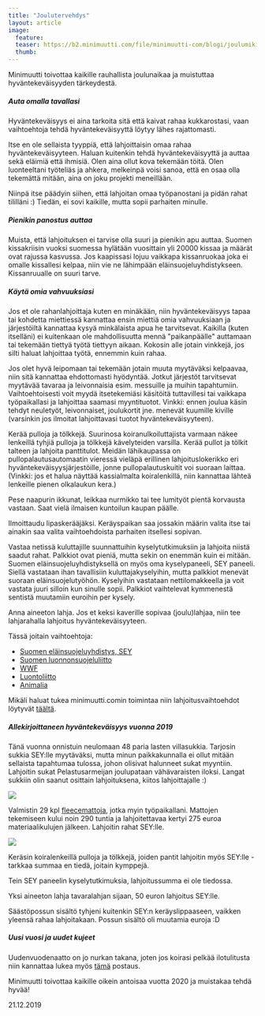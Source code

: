```yaml
---
title: "Joulutervehdys"
layout: article
image:
  feature:
  teaser: https://b2.minimuutti.com/file/minimuutti-com/blogi/joulumiki-245px.jpg
  thumb:
---
```


Minimuutti toivottaa kaikille rauhallista joulunaikaa ja muistuttaa hyväntekeväisyyden tärkeydestä.

##### Auta omalla tavallasi

Hyväntekeväisyys ei aina tarkoita sitä että kaivat rahaa kukkarostasi, vaan vaihtoehtoja tehdä hyväntekeväisyyttä löytyy lähes rajattomasti.

Itse en ole sellaista tyyppiä, että lahjoittaisin omaa rahaa hyväntekeväisyyteen. Haluan kuitenkin tehdä hyväntekeväisyyttä ja auttaa sekä eläimiä että ihmisiä. Olen aina ollut kova tekemään töitä. Olen luonteeltani työteliäs ja ahkera, melkeinpä voisi sanoa, että en osaa olla tekemättä mitään, aina on joku projekti meneillään.

Niinpä itse päädyin siihen, että lahjoitan omaa työpanostani ja pidän rahat tililläni :) Tiedän, ei sovi kaikille, mutta sopii parhaiten minulle.

##### Pienikin panostus auttaa

Muista, että lahjoituksen ei tarvise olla suuri ja pienikin apu auttaa. Suomen kissakriisin vuoksi suomessa hylätään vuosittain yli 20000 kissaa ja määrät ovat rajussa kasvussa. Jos kaapissasi lojuu vaikkapa kissanruokaa joka ei omalle kissallesi kelpaa, niin vie ne lähimpään eläinsuojeluyhdistykseen. Kissanruualle on suuri tarve.

##### Käytä omia vahvuuksiasi

Jos et ole rahanlahjoittaja kuten en minäkään, niin hyväntekeväisyys tapaa tai kohdetta miettiessä kannattaa ensin miettiä omia vahvuuksiaan ja järjestöiltä kannattaa kysyä minkälaista apua he tarvitsevat. Kaikilla (kuten itselläni) ei kuitenkaan ole mahdollisuutta mennä "paikanpäälle" auttamaan tai tekemään tiettyä työtä tiettyyn aikaan. Kokosin alle jotain vinkkejä, jos silti haluat lahjoittaa työtä, ennemmin kuin rahaa.

Jos olet hyvä leipomaan tai tekemään jotain muuta myytäväksi kelpaavaa, niin sitä kannattaa ehdottomasti hyödyntää. Jotkut järjestöt tarvitsevat myytävää tavaraa ja leivonnaisia esim. messuille ja muihin tapahtumiin. Vaihtoehtoisesti voit myydä itsetekemiäsi käsitöitä tuttavillesi tai vaikkapa työpaikallasi ja lahjoittaa saamasi myyntituotot. Vinkki: ennen joulua käsin tehdyt neuletyöt, leivonnaiset, joulukortit jne. menevät kuumille kiville (varsinkin jos ilmoitat lahjoittavasi tuotot hyväntekeväisyyteen).

Kerää pulloja ja tölkkejä. Suurinosa koiranulkoiluttajista varmaan näkee lenkeillä tyhjiä pulloja ja tölkkejä kävelyteiden varsilla. Kerää pullot ja tölkit talteen ja lahjoita panttitulot. Meidän lähikaupassa on pullopalautusautomaatin vieressä vieläpä erillinen lahjoituslokerikko eri hyväntekeväisyysjärjestöille, jonne pullopalautuskuitit voi suoraan laittaa. (Vinkki: jos et halua näyttää kassialmalta koiralenkillä, niin kannattaa lähteä lenkeille pienen olkalaukun kera.)

Pese naapurin ikkunat, leikkaa nurmikko tai tee lumityöt pientä korvausta vastaan. Saat vielä ilmaisen kuntoilun kaupan päälle.

Ilmoittaudu lipaskerääjäksi. Keräyspaikan saa jossakin määrin valita itse tai ainakin saa valita vaihtoehdoista parhaiten itsellesi sopivan.

Vastaa netissä kuluttajille suunnattuihin kyselytutkimuksiin ja lahjoita niistä saadut rahat. Palkkiot ovat pieniä, mutta sekin on enemmän kuin ei mitään. Suomen eläinsuojeluyhdistyksellä on myös oma kyselypaneeli, SEY paneeli. Siellä vastataan ihan tavallisiin kuluttajakyselyihin, mutta palkkiot menevät suoraan eläinsuojelutyöhön. Kyselyihin vastataan nettilomakkeella ja voit vastata juuri silloin kun sinulle sopii. Palkkiot vaihtelevat kymmenestä sentistä muutamiin euroihin per kysely.

Anna aineeton lahja. Jos et keksi kaverille sopivaa (joulu)lahjaa, niin tee lahjarahalla lahjoitus hyväntekeväisyyteen.

Tässä joitain vaihtoehtoja:

* [Suomen eläinsuojeluyhdistys, SEY](https://www.sey.fi/lahjoitusverkkokauppa)
* [Suomen luonnonsuojeluliitto](https://www.sll.fi/tule-mukaan/lahjoita)
* [WWF](https://wwf.fi/lahjoita/tee-kertalahjoitus/)
* [Luontoliitto](http://www.luontoliitto.fi/luontoliitto/tue-toimintaamme-lahjoita)
* [Animalia](https://animalia.fi/lahjoita/)

Mikäli haluat tukea minimuutti.comin toimintaa niin lahjoitusvaihtoehdot löytyvät [täältä](https://minimuutti.com/info/).

##### Allekirjoittaneen hyväntekeväisyys vuonna 2019

Tänä vuonna onnistuin neulomaan 48 paria lasten villasukkia. Tarjosin sukkia SEY:lle myytäväksi, mutta minun paikkakunnalla ei ollut mitään sellaista tapahtumaa tulossa, johon olisivat halunneet sukat myyntiin. Lahjoitin sukat Pelastusarmeijan joulupataan vähävaraisten iloksi. Langat sukkiin olin saanut osittain lahjoituksena, kiitos lahjoittajalle :)

![](https://b2.minimuutti.com/file/minimuutti-com/blogi/DSC02790-800px.jpg)

Valmistin 29 kpl [fleecemattoja](https://minimuutti.com/aktivointi/fleecematto/), jotka myin työpaikallani. Mattojen tekemiseen kului noin 290 tuntia ja lahjoitettavaa kertyi 275 euroa materiaalikulujen jälkeen. Lahjoitin rahat SEY:lle.

![](https://b2.minimuutti.com/file/minimuutti-com/blogi/fleecematot-800px.jpg)

Keräsin koiralenkeillä pulloja ja tölkkejä, joiden pantit lahjoitin myös SEY:lle - tarkkaa summaa en tiedä, joitain kymppejä.

Tein SEY paneelin kyselytutkimuksia, lahjoitussumma ei ole tiedossa.

Yksi aineeton lahja tavaralahjan sijaan, 50 euron lahjoitus SEY:lle.

Säästöpossun sisältö tyhjeni kuitenkin SEY:n keräyslippaaseen, vaikken yleensä rahaa lahjoitakaan. Possun sisältö oli muutamia euroja :D

##### Uusi vuosi ja uudet kujeet

Uudenvuodenaatto on jo nurkan takana, joten jos koirasi pelkää ilotulitusta niin kannattaa lukea myös [tämä](https://minimuutti.com/blogi/uudenvuoden-ilotulitukset/) postaus.

Minimuutti toivottaa kaikille oikein antoisaa vuotta 2020 ja muistakaa tehdä hyvää!

21.12.2019